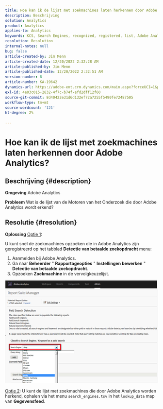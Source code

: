 ```yaml
---
title: Hoe kan ik de lijst met zoekmachines laten herkennen door Adobe Analytics?
description: Beschrijving
solution: Analytics
product: Analytics
applies-to: Analytics
keywords: KCS, Search Engines, recognized, registered, list, Adobe Analytics
resolution: Resolution
internal-notes: null
bug: false
article-created-by: Jim Menn
article-created-date: 12/20/2022 2:32:28 AM
article-published-by: Jim Menn
article-published-date: 12/20/2022 2:32:51 AM
version-number: 8
article-number: KA-19642
dynamics-url: https://adobe-ent.crm.dynamics.com/main.aspx?forceUCI=1&pagetype=entityrecord&etn=knowledgearticle&id=d9a38787-0e80-ed11-81ac-6045bd006704
exl-id: 4e03c015-2832-4f7c-b74f-efd2dff12f60
source-git-commit: 8d40422e31d6d132ef72a7255f5490fe72487505
workflow-type: tm+mt
source-wordcount: '121'
ht-degree: 2%

---
```


# Hoe kan ik de lijst met zoekmachines laten herkennen door Adobe Analytics?

## Beschrijving {#description}


<b>Omgeving</b>
Adobe Analytics

<b>Probleem</b>
Wat is de lijst van de Motoren van het Onderzoek die door Adobe Analytics wordt erkend?


## Resolutie {#resolution}


<b>Oplossing</b>
<u>Optie 1</u>:

U kunt snel de zoekmachines opzoeken die in Adobe Analytics zijn geregistreerd op het tabblad <b>Detectie van betaalde zoekopdracht</b> menu:

1. Aanmelden bij Adobe Analytics.
2. Ga naar <b>Beheerder</b> &quot; <b>Rapportageopties</b> &quot; <b>Instellingen bewerken</b> &quot; <b>Detectie van betaalde zoekopdracht</b>.
3. Opzoeken <b>Zoekmachine</b> in de vervolgkeuzelijst.


![](assets/d35acf7a-a0e7-ec11-bb3c-000d3a3bd25c.png)

<u>Optie 2</u>: U kunt de lijst met zoekmachines die door Adobe Analytics worden herkend, ophalen via het menu `search_engines.tsv` in het `lookup_data` map van <b>Gegevensfeed</b>.
